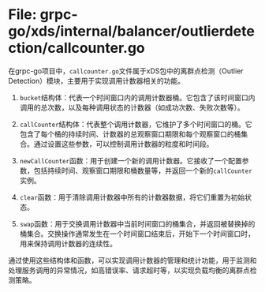 # File: grpc-go/xds/internal/balancer/outlierdetection/callcounter.go

在grpc-go项目中，`callcounter.go`文件属于xDS包中的离群点检测（Outlier Detection）模块，主要用于实现调用计数器相关的功能。

1. `bucket`结构体：代表一个时间窗口内的调用计数器桶。它包含了该时间窗口内调用的总次数，以及每种调用状态的计数器（如成功次数、失败次数等）。

2. `callCounter`结构体：代表整个调用计数器，它维护了多个时间窗口的桶。它包含了每个桶的持续时间、计数器的总观察窗口期限和每个观察窗口的桶集合。通过设置这些参数，可以控制调用计数器的粒度和时间段。

3. `newCallCounter`函数：用于创建一个新的调用计数器。它接收了一个配置参数，包括持续时间、观察窗口期限和桶数量等，并返回一个新的`callCounter`实例。

4. `clear`函数：用于清除调用计数器中所有的计数器数据，将它们重置为初始状态。

5. `swap`函数：用于交换调用计数器中当前时间窗口的桶集合，并返回被替换掉的桶集合。交换操作通常发生在一个时间窗口结束后，开始下一个时间窗口时，用来保持调用计数器的连续性。

通过使用这些结构体和函数，可以实现调用计数器的管理和统计功能，用于监测和处理服务调用的异常情况，如高错误率、请求超时等，以实现负载均衡的离群点检测策略。

